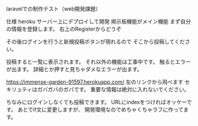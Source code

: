 laravelでの制作テスト（web開発課題）

仕様
heroku サーバー上にデプロイして開発
掲示板機能がメイン機能
まず自分の情報を登録します。
右上のRegisterからどうぞ

その後ログインを行うと新規投稿ボタンが現れるので
そこから投稿してください。

投稿すると一覧に表示されます。
それ以外の機能は工事中です。
触るとエラーが出ます。
詳細とか押すと見ちゃダメなエラーが出ます。

https://immense-garden-91597.herokuapp.com/
左のリンクから飛べます
セキリュティはガバガバのガバです。
重要な情報は絶対に入れないでください。

ちなみにログインしなくても投稿できます。
URLにindexをつければオッケーです。
あとでif文に変更しますが、
開発環境なのでめちゃくちゃラフに作ってます。
